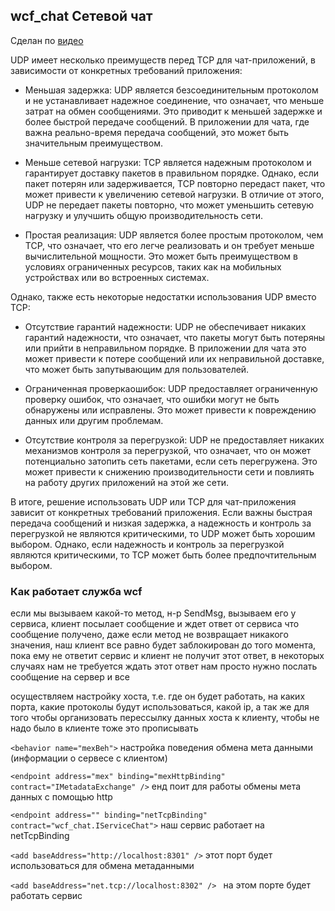 ## wcf_chat Сетевой чат 

Сделан по [видео](https://www.youtube.com/watch?v=QohqDyTjclw)

UDP имеет несколько преимуществ перед TCP для чат-приложений, в зависимости от конкретных требований приложения:

* Меньшая задержка: UDP является безсоединительным протоколом и не устанавливает надежное соединение, что означает, что меньше затрат на обмен сообщениями. Это приводит к меньшей задержке и более быстрой передаче сообщений. В приложении для чата, где важна реально-время передача сообщений, это может быть значительным преимуществом.

* Меньше сетевой нагрузки: TCP является надежным протоколом и гарантирует доставку пакетов в правильном порядке. Однако, если пакет потерян или задерживается, TCP повторно передаст пакет, что может привести к увеличению сетевой нагрузки. В отличие от этого, UDP не передает пакеты повторно, что может уменьшить сетевую нагрузку и улучшить общую производительность сети.

* Простая реализация: UDP является более простым протоколом, чем TCP, что означает, что его легче реализовать и он требует меньше вычислительной мощности. Это может быть преимуществом в условиях ограниченных ресурсов, таких как на мобильных устройствах или во встроенных системах.

Однако, также есть некоторые недостатки использования UDP вместо TCP:

* Отсутствие гарантий надежности: UDP не обеспечивает никаких гарантий надежности, что означает, что пакеты могут быть потеряны или прийти в неправильном порядке. В приложении для чата это может привести к потере сообщений или их неправильной доставке, что может быть запутывающим для пользователей.
  
* Ограниченная проверкаошибок: UDP предоставляет ограниченную проверку ошибок, что означает, что ошибки могут не быть обнаружены или исправлены. Это может привести к повреждению данных или другим проблемам.
  
* Отсутствие контроля за перегрузкой: UDP не предоставляет никаких механизмов контроля за перегрузкой, что означает, что он может потенциально затопить сеть пакетами, если сеть перегружена. Это может привести к снижению производительности сети и повлиять на работу других приложений на этой же сети.

В итоге, решение использовать UDP или TCP для чат-приложения зависит от конкретных требований приложения. Если важны быстрая передача сообщений и низкая задержка, а надежность и контроль за перегрузкой не являются критическими, то UDP может быть хорошим выбором. Однако, если надежность и контроль за перегрузкой являются критическими, то TCP может быть более предпочтительным выбором.


### Как работает служба wcf 

если мы вызываем какой-то метод, н-р SendMsg, вызываем его у сервиса, клиент посылает сообщение и ждет ответ от сервиса что сообщение получено, даже если метод не возвращает никакого значения, наш клиент все равно будет заблокирован до того момента, пока ему не ответит сервис и клиент не получит этот ответ, в некоторых случаях нам не требуется ждать этот ответ нам просто нужно послать сообщение на сервер и все 


осуществляем настройку хоста, т.е. где он будет работать, на каких порта, какие протоколы будут использоваться, какой ip, а так же для того чтобы организовать перессылку данных хоста к клиенту, чтобы не надо было в клиенте тоже это прописывать 

`<behavior name="mexBeh">` настройка поведения обмена мета данными (информации о сервесе с клиентом)

`<endpoint address="mex" binding="mexHttpBinding" contract="IMetadataExchange" />` енд поит для работы обмены мета данных с помощью http

`<endpoint address="" binding="netTcpBinding" contract="wcf_chat.IServiceChat">` наш сервис работает на netTcpBinding

`<add baseAddress="http://localhost:8301" />` этот порт будет использоваться для обмена метаданными

`<add baseAddress="net.tcp://localhost:8302" /> ` на этом порте будет работать сервис